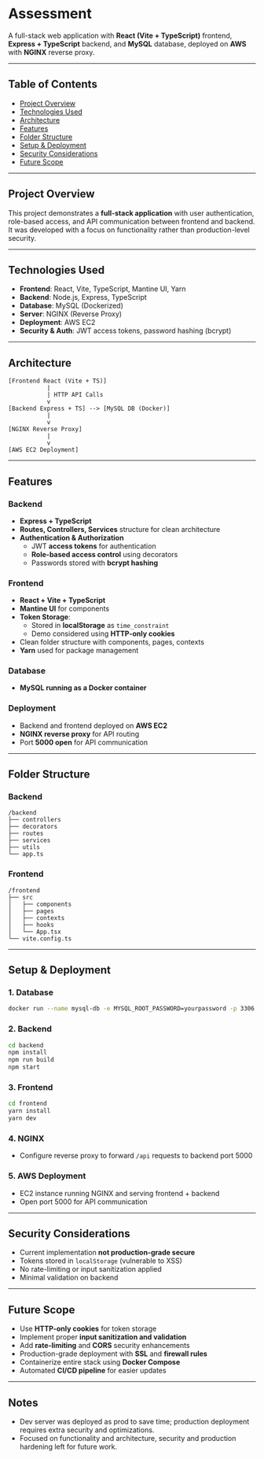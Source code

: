 # Assessment

A full-stack web application with **React (Vite + TypeScript)** frontend, **Express + TypeScript** backend, and **MySQL** database, deployed on **AWS** with **NGINX** reverse proxy.

---

## Table of Contents

- [Project Overview](#project-overview)
- [Technologies Used](#technologies-used)
- [Architecture](#architecture)
- [Features](#features)
- [Folder Structure](#folder-structure)
- [Setup & Deployment](#setup--deployment)
- [Security Considerations](#security-considerations)
- [Future Scope](#future-scope)

---

## Project Overview

This project demonstrates a **full-stack application** with user authentication, role-based access, and API communication between frontend and backend. It was developed with a focus on functionality rather than production-level security.

---

## Technologies Used

- **Frontend**: React, Vite, TypeScript, Mantine UI, Yarn
- **Backend**: Node.js, Express, TypeScript
- **Database**: MySQL (Dockerized)
- **Server**: NGINX (Reverse Proxy)
- **Deployment**: AWS EC2
- **Security & Auth**: JWT access tokens, password hashing (bcrypt)

---

## Architecture

```
[Frontend React (Vite + TS)]
           |
           | HTTP API Calls
           v
[Backend Express + TS] --> [MySQL DB (Docker)]
           |
           v
[NGINX Reverse Proxy]
           |
           v
[AWS EC2 Deployment]
```

---

## Features

### Backend

- **Express + TypeScript**
- **Routes, Controllers, Services** structure for clean architecture
- **Authentication & Authorization**
  - JWT **access tokens** for authentication
  - **Role-based access control** using decorators
  - Passwords stored with **bcrypt hashing**

### Frontend

- **React + Vite + TypeScript**
- **Mantine UI** for components
- **Token Storage**:
  - Stored in **localStorage** as `time_constraint`
  - Demo considered using **HTTP-only cookies**
- Clean folder structure with components, pages, contexts
- **Yarn** used for package management

### Database

- **MySQL running as a Docker container**

### Deployment

- Backend and frontend deployed on **AWS EC2**
- **NGINX reverse proxy** for API routing
- Port **5000 open** for API communication

---

## Folder Structure

### Backend

```
/backend
├── controllers
├── decorators
├── routes
├── services
├── utils
└── app.ts
```

### Frontend

```
/frontend
├── src
│   ├── components
│   ├── pages
│   ├── contexts
│   ├── hooks
│   └── App.tsx
└── vite.config.ts
```

---

## Setup & Deployment

### 1. Database

```bash
docker run --name mysql-db -e MYSQL_ROOT_PASSWORD=yourpassword -p 3306:3306 -d mysql:8
```

### 2. Backend

```bash
cd backend
npm install
npm run build
npm start
```

### 3. Frontend

```bash
cd frontend
yarn install
yarn dev
```

### 4. NGINX

- Configure reverse proxy to forward `/api` requests to backend port 5000

### 5. AWS Deployment

- EC2 instance running NGINX and serving frontend + backend
- Open port 5000 for API communication

---

## Security Considerations

- Current implementation **not production-grade secure**
- Tokens stored in `localStorage` (vulnerable to XSS)
- No rate-limiting or input sanitization applied
- Minimal validation on backend

---

## Future Scope

- Use **HTTP-only cookies** for token storage
- Implement proper **input sanitization and validation**
- Add **rate-limiting** and **CORS** security enhancements
- Production-grade deployment with **SSL** and **firewall rules**
- Containerize entire stack using **Docker Compose**
- Automated **CI/CD pipeline** for easier updates

---

## Notes

- Dev server was deployed as prod to save time; production deployment requires extra security and optimizations.
- Focused on functionality and architecture, security and production hardening left for future work.
